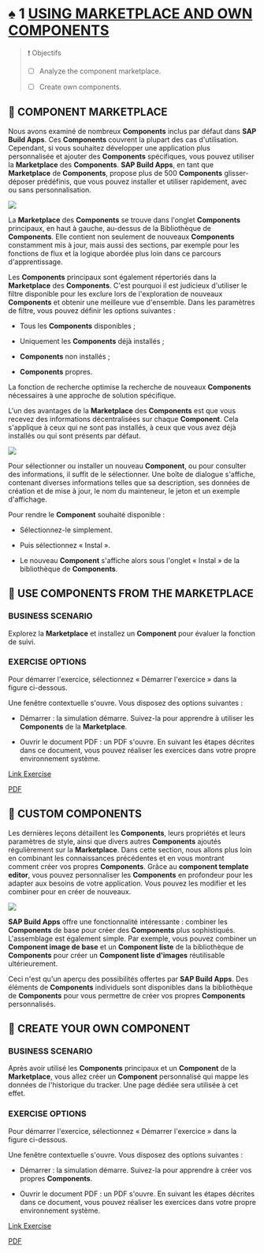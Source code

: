 # ♠ 1 [USING MARKETPLACE AND OWN COMPONENTS](https://learning.sap.com/learning-journeys/develop-apps-with-sap-build-apps-using-drag-and-drop-simplicity/using-**marketplace**-and-own-**components**-_a0e9e75f-85d5-4a70-b377-bb088dba7bc4)

> :exclamation: Objectifs
>
> - [ ] Analyze the component marketplace.
>
> - [ ] Create own components.

## :closed_book: COMPONENT MARKETPLACE

Nous avons examiné de nombreux **Components** inclus par défaut dans **SAP Build Apps**. Ces **Components** couvrent la plupart des cas d'utilisation. Cependant, si vous souhaitez développer une application plus personnalisée et ajouter des **Components** spécifiques, vous pouvez utiliser la **Marketplace** des **Components**. **SAP Build Apps**, en tant que **Marketplace** de **Components**, propose plus de 500 **Components** glisser-déposer prédéfinis, que vous pouvez installer et utiliser rapidement, avec ou sans personnalisation.

![](./RESSOURCES/**marketplace**.gif)

La **Marketplace** des **Components** se trouve dans l'onglet **Components** principaux, en haut à gauche, au-dessus de la Bibliothèque de **Components**. Elle contient non seulement de nouveaux **Components** constamment mis à jour, mais aussi des sections, par exemple pour les fonctions de flux et la logique abordée plus loin dans ce parcours d'apprentissage.

Les **Components** principaux sont également répertoriés dans la **Marketplace** des **Components**. C'est pourquoi il est judicieux d'utiliser le filtre disponible pour les exclure lors de l'exploration de nouveaux **Components** et obtenir une meilleure vue d'ensemble. Dans les paramètres de filtre, vous pouvez définir les options suivantes :

- Tous les **Components** disponibles ;

- Uniquement les **Components** déjà installés ;

- **Components** non installés ;

- **Components** propres.

La fonction de recherche optimise la recherche de nouveaux **Components** nécessaires à une approche de solution spécifique.

L'un des avantages de la **Marketplace** des **Components** est que vous recevez des informations décentralisées sur chaque **Component**. Cela s'applique à ceux qui ne sont pas installés, à ceux que vous avez déjà installés ou qui sont présents par défaut.

![](./RESSOURCES/**marketplace**_details.png)

Pour sélectionner ou installer un nouveau **Component**, ou pour consulter des informations, il suffit de le sélectionner. Une boîte de dialogue s'affiche, contenant diverses informations telles que sa description, ses données de création et de mise à jour, le nom du mainteneur, le jeton et un exemple d'affichage.

Pour rendre le **Component** souhaité disponible :

- Sélectionnez-le simplement.

- Puis sélectionnez « Instal ».

- Le nouveau **Component** s'affiche alors sous l'onglet « Instal » de la bibliothèque de **Components**.

## :closed_book: USE COMPONENTS FROM THE MARKETPLACE

### BUSINESS SCENARIO

Explorez la **Marketplace** et installez un **Component** pour évaluer la fonction de suivi.

### EXERCISE OPTIONS

Pour démarrer l'exercice, sélectionnez « Démarrer l'exercice » dans la figure ci-dessous.

Une fenêtre contextuelle s'ouvre. Vous disposez des options suivantes :

- Démarrer : la simulation démarre. Suivez-la pour apprendre à utiliser les **Components** de la **Marketplace**.

- Ouvrir le document PDF : un PDF s'ouvre. En suivant les étapes décrites dans ce document, vous pouvez réaliser les exercices dans votre propre environnement système.

[Link Exercise](https://learnsap.enable-now.cloud.sap/pub/mmcp/index.html?show=project!PR_D1791F8097826A88:uebung)

[PDF](./RESSOURCES/standard_006.pdf)

## :closed_book: CUSTOM COMPONENTS

Les dernières leçons détaillent les **Components**, leurs propriétés et leurs paramètres de style, ainsi que divers autres **Components** ajoutés régulièrement sur la **Marketplace**. Dans cette section, nous allons plus loin en combinant les connaissances précédentes et en vous montrant comment créer vos propres **Components**. Grâce au **component template editor**, vous pouvez personnaliser les **Components** en profondeur pour les adapter aux besoins de votre application. Vous pouvez les modifier et les combiner pour en créer de nouveaux.

![](./RESSOURCES/Custom**Components**_puzzle.png)

**SAP Build Apps** offre une fonctionnalité intéressante : combiner les **Components** de base pour créer des **Components** plus sophistiqués. L'assemblage est également simple. Par exemple, vous pouvez combiner un **Component image de base** et un **Component liste** de la bibliothèque de **Components** pour créer un **Component liste d'images** réutilisable ultérieurement.

Ceci n'est qu'un aperçu des possibilités offertes par **SAP Build Apps**. Des éléments de **Components** individuels sont disponibles dans la bibliothèque de **Components** pour vous permettre de créer vos propres **Components** personnalisés.

## :closed_book: CREATE YOUR OWN COMPONENT

### BUSINESS SCENARIO

Après avoir utilisé les **Components** principaux et un **Component** de la **Marketplace**, vous allez créer un **Component** personnalisé qui mappe les données de l'historique du tracker. Une page dédiée sera utilisée à cet effet.

### EXERCISE OPTIONS

Pour démarrer l'exercice, sélectionnez « Démarrer l'exercice » dans la figure ci-dessous.

Une fenêtre contextuelle s'ouvre. Vous disposez des options suivantes :

- Démarrer : la simulation démarre. Suivez-la pour apprendre à créer vos propres **Components**.

- Ouvrir le document PDF : un PDF s'ouvre. En suivant les étapes décrites dans ce document, vous pouvez réaliser les exercices dans votre propre environnement système.

[Link Exercise](https://learnsap.enable-now.cloud.sap/pub/mmcp/index.html?show=project!PR_B210E762F383559B:uebung)

[PDF](./RESSOURCES/standard_007.pdf)
